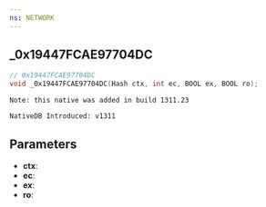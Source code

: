 ```yaml
---
ns: NETWORK
---
```

## _0x19447FCAE97704DC

```c
// 0x19447FCAE97704DC
void _0x19447FCAE97704DC(Hash ctx, int ec, BOOL ex, BOOL ro);
```

```
Note: this native was added in build 1311.23

NativeDB Introduced: v1311
```

## Parameters
* **ctx**:
* **ec**:
* **ex**:
* **ro**:
